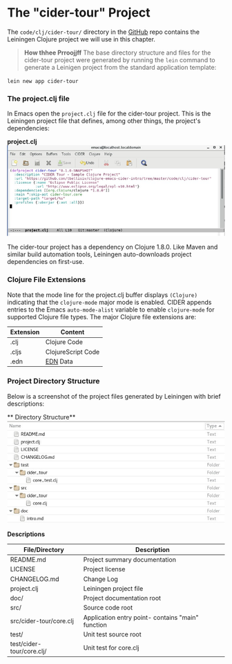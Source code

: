 # The "cider-tour" Project

The `code/clj/cider-tour/` directory in the [GitHub](https://github.com/tbellisiv/clojure-emacs-cider-intro) repo contains the Leiningen Clojure project we will use in this chapter.

> **How thhee  Prroojjff**
> The base directory structure and files for the cider-tour project were generated by running the `lein` command to generate a Leinigen project from the standard application template:

`lein new app cider-tour`

### The project.clj file

In Emacs open the `project.clj` file for the cider-tour project. This is the Leiningen project file that defines, among other things, the project's dependencies:

**project.clj**  
![project.clj for cider-tour project](images/project_clj.jpg)

The cider-tour project has a dependency on Clojure 1.8.0. Like Maven and similar build automation tools, Leiningen auto-downloads project dependencies on first-use.

### Clojure File Extensions

Note that the mode line for the project.clj buffer displays `(Clojure)` indicating that the `clojure-mode` major mode is enabled. CIDER appends entries to the Emacs `auto-mode-alist` variable to enable `clojure-mode` for supported Clojure file types. The major Clojure file extensions are:

| Extension | Content |
| --- | --- |
| .clj | Clojure Code |
| .cljs | ClojureScript Code |
| .edn | [EDN](https://github.com/edn-format/edn) Data |

### Project Directory Structure

Below is a screenshot of the project files generated by Leiningen with brief descriptions:

** Directory Structure**
![Project Directory Structure](images/project_dir_tree.jpg)


**Descriptions**

| File/Directory | Description |
| --- | --- |
| README.md | Project summary documentation |
| LICENSE | Project license |
| CHANGELOG.md | Change Log |
| project.clj| Leiningen project file |
| doc/ | Project documentation root |
| src/ | Source code root |
| src/cider-tour/core.clj | Application entry point- contains "main" function |
| test/| Unit test source root |
| test/cider-tour/core.clj/| Unit test for core.clj |







